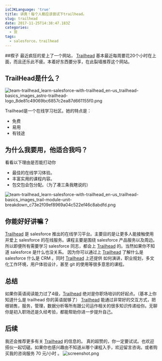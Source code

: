 ```yaml
---
isCJKLanguage: 'true'
title: 讲真！每个人都应该尝试下trailhead。
slug: trailhead
date: 2017-11-25T14:38:47.183Z
categories:
  - 货
tags:
  - salesforce，trailhead
---
```

##楔子
最近疯狂的爱上了一个网站， [Trailhead](http://trailhead.salesforce.com) 基本最近每周要花20个小时在上面，而且还乐此不疲。本着好东西要分享，在此裂墙推荐这个网站。

## TrailHead是什么？
![team-trailhead_learn-salesforce-with-trailhead_en-us_trailhead-basics_images_astro-trailhead-logo_8de81c49069bc6857c2ea87d661155f0.png](http://upload-images.jianshu.io/upload_images/2326662-b7855eafd35ac748.png?imageMogr2/auto-orient/strip%7CimageView2/2/w/1240)


Trailhead是一个在线学习社区。她的特点是：
- 免费
- 易用
- 有钱途

## 为什么我要用，他适合我吗？
看看以下理由是否能打动你
- 最佳的在线学习体验。
- 丰富实用的课程内容。
- 包交包会包分配。（为了凑三条我瞎说的）

![team-trailhead_learn-salesforce-with-trailhead_en-us_trailhead-basics_images_trail-module-unit-breakdown_c73e2f09ef8969a04c522ef46c8abdfd.png](http://upload-images.jianshu.io/upload_images/2326662-c84dbd632b34f121.png?imageMogr2/auto-orient/strip%7CimageView2/2/w/1240)


## 你能好好讲嘛？
[Trailhead](http://trailhead.salesforce.com) 是 salesforce 推出的在线学习平台。主要目的是让更多人能接触使用并爱上 salesforce 的在线服务。课程主要是围绕 salesforce 产品服务以及周边。所以即便所有需要学习 salesforce 同志，都会上 [Trailhead](http://trailhead.salesforce.com)  的。当然如果你不知道 salesforce 是什么也没关系。 因为你可以通过上  [Trailhead](http://trailhead.salesforce.com)  了解什么是 salesforce 什么是 CRM 。同时 [Trailhead](http://trailhead.salesforce.com) 上还提供 如何演讲，职业规划，多文化工作环境，用户体验设计，甚至 git 的使用等很多意思的课程。

## 总结
如果你英语阅读能力过了4级，[Trailhead](http://trailhead.salesforce.com) 绝对是你职场培训的好起点。（基本上你知道什么是 trailhead 你的英语就够了） [Trailhead](http://trailhead.salesforce.com) 能通过非常好的交互方式，把根销售，服务，管理，数据分析等所有跟公司运作相关的很多知识传递给你。无聊你是初入职场还是久经考验，都能帮助你进一步提升自己。

## 后续
我还会推荐更多有关 [Trailhead](http://trailhead.salesforce.com) 的信息的。 真的超赞的，你一定要试试。也欢迎搭伙一起切磋。如果你也感兴趣由不知道从哪个课程入手，欢迎留言咨询。或者购买我的咨询服务 70 元/小时 。
![screenshot.png](http://upload-images.jianshu.io/upload_images/2326662-2d3b12a17d1c3dd6.png?imageMogr2/auto-orient/strip%7CimageView2/2/w/1240)
